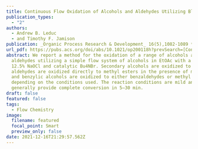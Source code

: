 ```yaml
---
title: Continuous Flow Oxidation of Alcohols and Aldehydes Utilizing Bleach and Catalytic Tetrabutylammonium Bromide
publication_types:
  - "2"
authors:
  - Andrew B. Leduc
  - and Timothy F. Jamison
publication: _Organic Process Research & Development_ 16(5),1082-1089 **DOI 10.1021/op200118h**
url_pdf: https://pubs.acs.org/doi/abs/10.1021/op200118h?prevSearch=[Contrib%3A+jamison]+and+[Contrib%3A+Leduc,+Andrew+B.]&searchHistoryKey=
abstract: We report a method for the oxidation of a range of alcohols and
  aldehydes utilizing a simple flow system of alcohols in EtOAc with a stream of
  12.5% NaOCl and catalytic Bu4NBr. Secondary alcohols are oxidized to ketones,
  aldehydes are oxidized directly to methyl esters in the presence of methanol,
  and benzylic alcohols are oxidized to either benzaldehydes or methyl esters,
  depending on the conditions used. The reaction conditions are mild and
  generally provide complete conversion in 5–30 min.
draft: false
featured: false
tags:
  - Flow Chemistry
image:
  filename: featured
  focal_point: Smart
  preview_only: false
date: 2021-12-16T21:29:57.562Z
---
```

